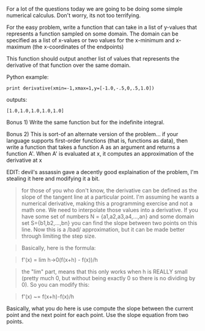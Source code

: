 

For a lot of the questions today we are going to be doing some simple numerical calculus. Don't worry, its not too terrifying.

For the easy problem, write a function that can take in a list of y-values that represents a function sampled on some domain. The domain can be specified as a list of x-values or two values for the x-minimum and x-maximum (the x-coordinates of the endpoints)

This function should output another list of values that represents the derivative of that function over the same domain.

Python example:

    print derivative(xmin=-1,xmax=1,y=[-1.0,-.5,0,.5,1.0])

outputs:

    [1.0,1.0,1.0,1.0,1.0]

Bonus 1) Write the same function but for the indefinite integral.

Bonus 2) This is sort-of an alternate version of the problem... if your language supports first-order functions (that is, functions as data), then write a function that takes a function A as an argument and returns a function A'. When A' is evaluated at x, it computes an approximation of the derivative at x

EDIT: devil's assassin gave a decently good explaination of the problem, I'm stealing it here and modifying it a bit.

>  

> for those of you who don't know, the derivative can be defined as the slope of the tangent line at a particular point. I'm assuming he wants a numerical derivative, making this a programming exercise and not a math one. We need to interpolate those values into a derivative. If you have some set of numbers N = {a1,a2,a3,a4,...,an} and some domain set S={b1,b2,...,bn} you can find the slope between two points on this line. Now this is a /bad/ approximation, but it can be made better through limiting the step size.

> Basically, here is the formula:

> f'(x) = lim h->0(f(x+h) - f(x))/h

> the "lim" part, means that this only works when h is REALLY small (pretty much 0, but without being exactly 0 so there is no dividing by 0). So you can modify this:

> f'(x) ~= f(x+h)-f(x)/h

Basically, what you do here is use compute the slope between the current point and the next point for each point. Use the slope equation from two points.


